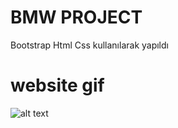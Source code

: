 # BMW PROJECT

Bootstrap Html Css kullanılarak yapıldı

# website gif

![alt text](images/recording-2024-07-16-13-54-541-ezgif.com-video-to-gif-converter.gif)